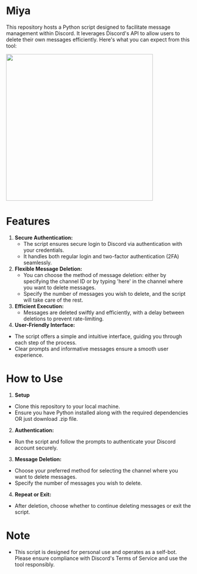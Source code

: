 # Miya
This repository hosts a Python script designed to facilitate message management within Discord. It leverages Discord's API to allow users to delete their own messages efficiently. Here's what you can expect from this tool: 

<img src="/img/dis1.png" width="400">

# Features

1. **Secure Authentication:**
   - The script ensures secure login to Discord via authentication with your credentials.
   - It handles both regular login and two-factor authentication (2FA) seamlessly.
2. **Flexible Message Deletion:**
   - You can choose the method of message deletion: either by specifying the channel ID or by typing 'here' in the channel where you want to delete messages.
   - Specify the number of messages you wish to delete, and the script will take care of the rest.
3. **Efficient Execution:** 
   - Messages are deleted swiftly and efficiently, with a delay between deletions to prevent rate-limiting.
4. **User-Friendly Interface:**
- The script offers a simple and intuitive interface, guiding you through each step of the process.
- Clear prompts and informative messages ensure a smooth user experience.

# How to Use
1.  **Setup**
-   Clone this repository to your local machine.
- Ensure you have Python installed along with the required dependencies OR just download .zip file.
2. **Authentication:**
-   Run the script and follow the prompts to authenticate your Discord account securely.
3. **Message Deletion:**
-   Choose your preferred method for selecting the channel where you want to delete messages.
- Specify the number of messages you wish to delete.
4. **Repeat or Exit:**
- After deletion, choose whether to continue deleting messages or exit the script.

# Note
-   This script is designed for personal use and operates as a self-bot. Please ensure compliance with Discord's Terms of Service and use the tool responsibly.